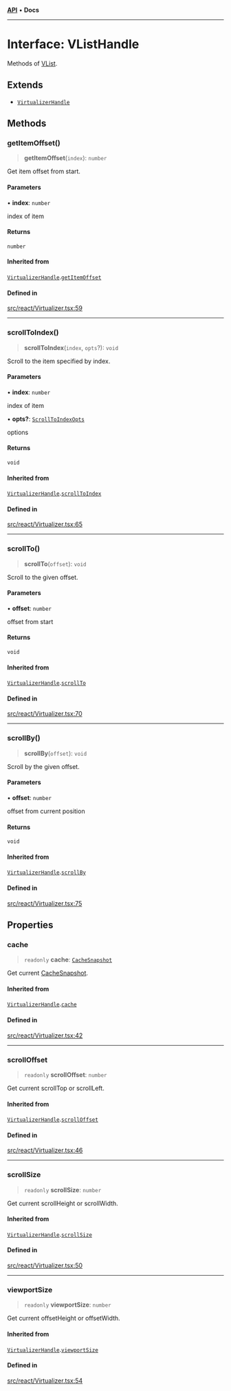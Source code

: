 [**API**](../../API.md) • **Docs**

***

# Interface: VListHandle

Methods of [VList](../functions/VList.md).

## Extends

- [`VirtualizerHandle`](VirtualizerHandle.md)

## Methods

### getItemOffset()

> **getItemOffset**(`index`): `number`

Get item offset from start.

#### Parameters

• **index**: `number`

index of item

#### Returns

`number`

#### Inherited from

[`VirtualizerHandle`](VirtualizerHandle.md).[`getItemOffset`](VirtualizerHandle.md#getitemoffset)

#### Defined in

[src/react/Virtualizer.tsx:59](https://github.com/inokawa/virtua/blob/0da7ed85f75cef651eeadd5badc2727731b4dcb5/src/react/Virtualizer.tsx#L59)

***

### scrollToIndex()

> **scrollToIndex**(`index`, `opts`?): `void`

Scroll to the item specified by index.

#### Parameters

• **index**: `number`

index of item

• **opts?**: [`ScrollToIndexOpts`](ScrollToIndexOpts.md)

options

#### Returns

`void`

#### Inherited from

[`VirtualizerHandle`](VirtualizerHandle.md).[`scrollToIndex`](VirtualizerHandle.md#scrolltoindex)

#### Defined in

[src/react/Virtualizer.tsx:65](https://github.com/inokawa/virtua/blob/0da7ed85f75cef651eeadd5badc2727731b4dcb5/src/react/Virtualizer.tsx#L65)

***

### scrollTo()

> **scrollTo**(`offset`): `void`

Scroll to the given offset.

#### Parameters

• **offset**: `number`

offset from start

#### Returns

`void`

#### Inherited from

[`VirtualizerHandle`](VirtualizerHandle.md).[`scrollTo`](VirtualizerHandle.md#scrollto)

#### Defined in

[src/react/Virtualizer.tsx:70](https://github.com/inokawa/virtua/blob/0da7ed85f75cef651eeadd5badc2727731b4dcb5/src/react/Virtualizer.tsx#L70)

***

### scrollBy()

> **scrollBy**(`offset`): `void`

Scroll by the given offset.

#### Parameters

• **offset**: `number`

offset from current position

#### Returns

`void`

#### Inherited from

[`VirtualizerHandle`](VirtualizerHandle.md).[`scrollBy`](VirtualizerHandle.md#scrollby)

#### Defined in

[src/react/Virtualizer.tsx:75](https://github.com/inokawa/virtua/blob/0da7ed85f75cef651eeadd5badc2727731b4dcb5/src/react/Virtualizer.tsx#L75)

## Properties

### cache

> `readonly` **cache**: [`CacheSnapshot`](CacheSnapshot.md)

Get current [CacheSnapshot](CacheSnapshot.md).

#### Inherited from

[`VirtualizerHandle`](VirtualizerHandle.md).[`cache`](VirtualizerHandle.md#cache)

#### Defined in

[src/react/Virtualizer.tsx:42](https://github.com/inokawa/virtua/blob/0da7ed85f75cef651eeadd5badc2727731b4dcb5/src/react/Virtualizer.tsx#L42)

***

### scrollOffset

> `readonly` **scrollOffset**: `number`

Get current scrollTop or scrollLeft.

#### Inherited from

[`VirtualizerHandle`](VirtualizerHandle.md).[`scrollOffset`](VirtualizerHandle.md#scrolloffset)

#### Defined in

[src/react/Virtualizer.tsx:46](https://github.com/inokawa/virtua/blob/0da7ed85f75cef651eeadd5badc2727731b4dcb5/src/react/Virtualizer.tsx#L46)

***

### scrollSize

> `readonly` **scrollSize**: `number`

Get current scrollHeight or scrollWidth.

#### Inherited from

[`VirtualizerHandle`](VirtualizerHandle.md).[`scrollSize`](VirtualizerHandle.md#scrollsize)

#### Defined in

[src/react/Virtualizer.tsx:50](https://github.com/inokawa/virtua/blob/0da7ed85f75cef651eeadd5badc2727731b4dcb5/src/react/Virtualizer.tsx#L50)

***

### viewportSize

> `readonly` **viewportSize**: `number`

Get current offsetHeight or offsetWidth.

#### Inherited from

[`VirtualizerHandle`](VirtualizerHandle.md).[`viewportSize`](VirtualizerHandle.md#viewportsize)

#### Defined in

[src/react/Virtualizer.tsx:54](https://github.com/inokawa/virtua/blob/0da7ed85f75cef651eeadd5badc2727731b4dcb5/src/react/Virtualizer.tsx#L54)

